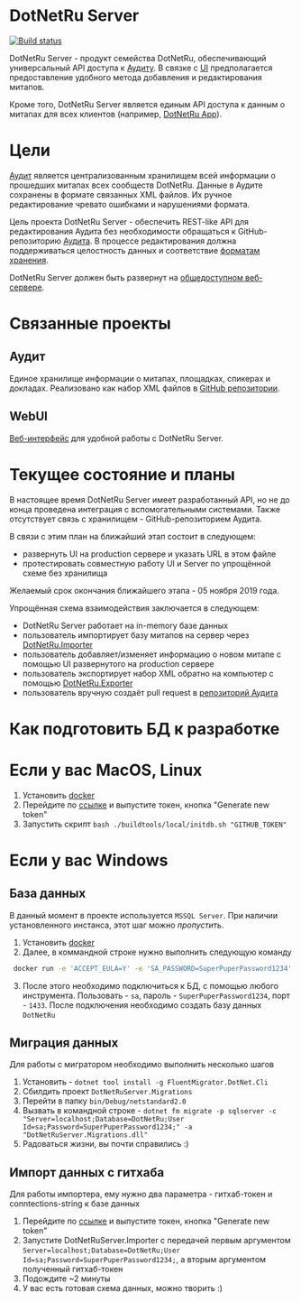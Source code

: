# DotNetRu Server

[![Build status](https://ci.appveyor.com/api/projects/status/k48inxyw1s45avka?svg=true)](https://ci.appveyor.com/project/AnatolyKulakov/server)

DotNetRu Server - продукт семейства DotNetRu, обеспечивающий универсальный API доступа к [Аудиту](https://github.com/DotNetRu/Audit). В связке с [UI](https://github.com/DotNetRu/DevActivator) предполагается предоставление удобного метода добавления и редактирования митапов.

Кроме того, DotNetRu Server является единым API доступа к данным о митапах для всех клиентов (например, [DotNetRu App](https://github.com/DotNetRu/App)).

# Цели

[Аудит](https://github.com/DotNetRu/Audit) является централизованным хранилищем всей информации о прошедших митапах всех сообществ DotNetRu. Данные в Аудите сохранены в формате связанных XML файлов. Их ручное редактирование чревато ошибками и нарушениями формата.

Цель проекта DotNetRu Server - обеспечить REST-like API для редактирования Аудита без необходимости обращаться к GitHub-репозиторию [Аудита](https://github.com/DotNetRu/Audit). В процессе редактирования должна поддерживаться целостность данных и соответствие [форматам хранения](https://github.com/DotNetRu/Audit/tree/master/schemas).

DotNetRu Server должен быть развернут на [общедоступном веб-сервере](https://server-dotnetru.azurewebsites.net).

# Связанные проекты

## Аудит

Единое хранилище информации о митапах, площадках, спикерах и докладах. Реализовано как набор XML файлов в [GitHub репозитории](https://github.com/DotNetRu/Audit).

## WebUI

[Веб-интерфейс](https://github.com/DotNetRu/DevActivator) для удобной работы с DotNetRu Server. 

# Текущее состояние и планы

В настоящее время DotNetRu Server имеет разработанный API, но не до конца проведена интеграция с вспомогательными системами. Также отсутствует связь с хранилищем - GitHub-репозиторием Аудита.

В связи с этим план на ближайший этап состоит в следующем:
 - развернуть UI на production сервере и указать URL в этом файле
 - протестировать совместную работу UI и Server по упрощённой схеме без хранилища
 
Желаемый срок окончания ближайшего этапа - 05 ноября 2019 года.

Упрощённая схема взаимодействия заключается в следующем:
- DotNetRu Server работает на in-memory базе данных
- пользователь импортирует базу митапов на сервер через [DotNetRu.Importer](https://github.com/DotNetRu/Server/tree/master/DotNetRuServer.Importer)
- пользователь добавляет/изменяет информацию о новом митапе с помощью UI развернутого на production сервере
- пользователь экспортирует набор XML обратно на компьютер с помощью [DotNetRu.Exporter](https://github.com/DotNetRu/Server/tree/master/DotNetRuServer.Exporter)
- пользователь вручную создаёт pull request в [репозиторий Аудита](https://github.com/DotNetRu/Audit)


# Как подготовить БД к разработке

# Если у вас MacOS, Linux

1) Установить [docker](https://www.docker.com/products/docker-desktop)
2) Перейдите по [ссылке](https://github.com/settings/tokens) и выпустите токен, кнопка "Generate new token"
3) Запустить скрипт `bash ./buildtools/local/initdb.sh "GITHUB_TOKEN"`

# Если у вас Windows
## База данных
В данный момент в проекте используется `MSSQL Server`. При наличии установленного инстанса, этот шаг можно *пропустить*.

1) Установить [docker](https://www.docker.com/products/docker-desktop)
2) Далее, в коммандной строке нужно выполнить следующую команду
```bash
 docker run -e 'ACCEPT_EULA=Y' -e 'SA_PASSWORD=SuperPuperPassword1234' -p 1433:1433 --name DotNetRuDB -d mcr.microsoft.com/mssql/server:2017-latest
 ```
3) После этого необходимо подключиться к БД, с помощью любого инструмента. Пользовать - `sa`, пароль - `SuperPuperPassword1234`, порт - `1433`. После подключения необходимо создать базу данных `DotNetRu`

## Миграция данных
Для работы с мигратором необходимо выполнить несколько шагов

1) Установить - `dotnet tool install -g FluentMigrator.DotNet.Cli`
2) Сбилдить проект `DotNetRuServer.Migrations`
3) Перейти в папку `bin/Debug/netstandard2.0`
4) Вызвать в командной строке - `dotnet fm migrate -p sqlserver -c "Server=localhost;Database=DotNetRu;User Id=sa;Password=SuperPuperPassword1234;" -a "DotNetRuServer.Migrations.dll"`
5) Радоваться жизни, вы почти справились :)

## Импорт данных с гитхаба
Для работы импортера, ему нужно два параметра - гитхаб-токен и conntections-string к базе данных

1) Перейдите по [ссылке](https://github.com/settings/tokens) и выпустите токен, кнопка "Generate new token"
2) Запустите DotNetRuServer.Importer с передачей первым аргументом `Server=localhost;Database=DotNetRu;User Id=sa;Password=SuperPuperPassword1234;`, а вторым аргументом полученный гитхаб-токен
3) Подождите ~2 минуты
4) У вас есть готовая схема данных, можно творить :)
